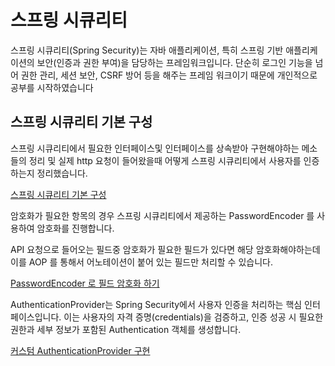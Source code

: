 # 스프링 시큐리티

스프링 시큐리티(Spring Security)는 자바 애플리케이션, 특히 스프링 기반 애플리케이션의 보안(인증과 권한 부여)을 담당하는 프레임워크입니다.
단순히 로그인 기능을 넘어 권한 관리, 세션 보안, CSRF 방어 등을 해주는 프레임 워크이기 때문에 개인적으로 공부를 시작하였습니다

## 스프링 시큐리티 기본 구성

스프링 시큐리티에서 필요한 인터페이스및 인터페이스를 상속받아 구현해야하는 메소들의 정리 및 실제 http 요청이 들어왔을때 어떻게 스프링 시큐리티에서 사용자를 인증하는지 정리했습니다.

[스프링 시큐리티 기본 구성](https://github.com/ByeonJuHwan/spring-security-study/blob/master/docs/spring-security-basic.md)

암호화가 필요한 항목의 경우 스프링 시큐리티에서 제공하는 PasswordEncoder 를 사용하여 암호화를 진행합니다.

API 요청으로 들어오는 필드중 암호화가 필요한 필드가 있다면 해당 암호화해야하는데 이를 AOP 를 통해서 어노테이션이 붙어 있는 필드만 처리할 수 있습니다.


[PasswordEncoder 로 필드 암호화 하기](https://github.com/ByeonJuHwan/spring-security-study/blob/master/docs/passwordEncoder.md)

AuthenticationProvider는 Spring Security에서 사용자 인증을 처리하는 핵심 인터페이스입니다. 
이는 사용자의 자격 증명(credentials)을 검증하고, 인증 성공 시 필요한 권한과 세부 정보가 포함된 Authentication 객체를 생성합니다.

[커스텀 AuthenticationProvider 구현](https://github.com/ByeonJuHwan/spring-security-study/blob/master/docs/authentication-provider.md)